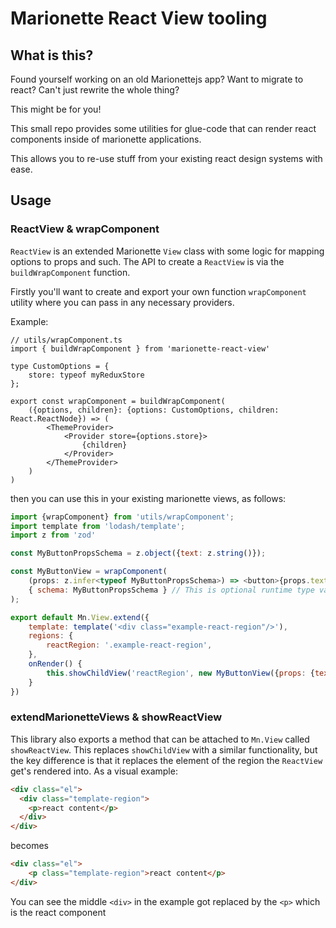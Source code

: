 # Marionette React View tooling

## What is this?

Found yourself working on an old Marionettejs app? Want to migrate to react? Can't just rewrite the whole thing?

This might be for you!

This small repo provides some utilities for glue-code that can render react components inside of marionette applications.

This allows you to re-use stuff from your existing react design systems with ease.

## Usage

### ReactView & wrapComponent

`ReactView` is an extended Marionette `View` class with some logic for mapping options to props and such.
The API to create a `ReactView` is via the `buildWrapComponent` function.

Firstly you'll want to create and export your own function `wrapComponent` utility where you can pass in any necessary providers.

Example:
```tsx
// utils/wrapComponent.ts
import { buildWrapComponent } from 'marionette-react-view'

type CustomOptions = {
    store: typeof myReduxStore
};

export const wrapComponent = buildWrapComponent(
    ({options, children}: {options: CustomOptions, children: React.ReactNode}) => (
        <ThemeProvider>
            <Provider store={options.store}>
                {children}
            </Provider>
        </ThemeProvider>
    )
)
```

then you can use this in your existing marionette views, as follows:

```js
import {wrapComponent} from 'utils/wrapComponent';
import template from 'lodash/template';
import z from 'zod'

const MyButtonPropsSchema = z.object({text: z.string()});

const MyButtonView = wrapComponent(
    (props: z.infer<typeof MyButtonPropsSchema>) => <button>{props.text}</button>, 
    { schema: MyButtonPropsSchema } // This is optional runtime type validation
);

export default Mn.View.extend({
    template: template('<div class="example-react-region"/>'),
    regions: {
        reactRegion: '.example-react-region',
    },
    onRender() {
        this.showChildView('reactRegion', new MyButtonView({props: {text: 'Click me!'}}))
    }
})
```


### extendMarionetteViews & showReactView

This library also exports a method that can be attached to `Mn.View` called `showReactView`.
This replaces `showChildView` with a similar functionality, but the key difference is that it replaces
the element of the region the `ReactView` get's rendered into. As a visual example:

```html
<div class="el">
  <div class="template-region">
    <p>react content</p>
  </div>
</div>
```

becomes

```html
<div class="el">
    <p class="template-region">react content</p>
</div>
```

You can see the middle `<div>` in the example got replaced by the `<p>` which is the react component